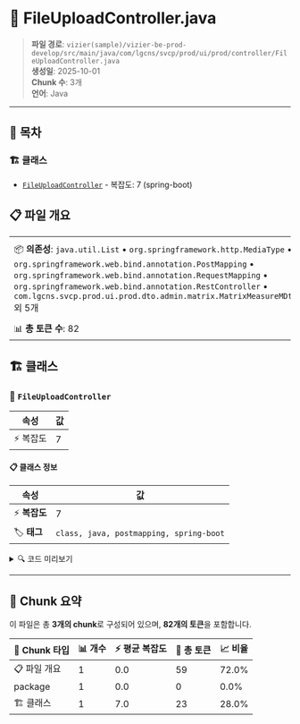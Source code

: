 # 📄 FileUploadController.java

> **파일 경로**: `vizier(sample)/vizier-be-prod-develop/src/main/java/com/lgcns/svcp/prod/ui/prod/controller/FileUploadController.java`  
> **생성일**: 2025-10-01  
> **Chunk 수**: 3개  
> **언어**: Java
---

## 📑 목차

### 🏗️ 클래스
- [`FileUploadController`](#class-fileuploadcontroller) - 복잡도: 7 (spring-boot)

## 📋 파일 개요

| | |
|--|--|
| 📦 **의존성**: `java.util.List` • `org.springframework.http.MediaType` • `org.springframework.web.bind.annotation.PostMapping` • `org.springframework.web.bind.annotation.RequestMapping` • `org.springframework.web.bind.annotation.RestController` • `com.lgcns.svcp.prod.ui.prod.dto.admin.matrix.MatrixMeasureMDto` 외 5개 | ⚡ **총 복잡도**: 7 |
| 📊 **총 토큰 수**: 82 |  |



## 🏗️ 클래스

### <a id="class-fileuploadcontroller"></a>🎯 `FileUploadController`

| 속성 | 값 |
|------|----|
| ⚡ 복잡도 | 7 |



#### 📋 클래스 정보

| 속성 | 값 |
|------|----|
| ⚡ **복잡도** | 7 || 📍 **라인 범위** | 23-23 |
| 🏷️ **태그** | `class, java, postmapping, spring-boot` || 🏗️ **프레임워크** | `spring-boot` |

<details>
<summary>🔍 코드 미리보기</summary>

```java
public class FileUploadController {
    private final UiMatrixService uiMatrixService;

    @PostMapping(path = "matrix-management/import", consumes = MediaType.MULTIPART_FORM_DATA_VALUE)
    public List<MatrixMeasureMDto> importMatrix(HttpServletRequest request) {
        return uiMatrixService.importMatrix(request);
    }

}...
```

**Chunk 정보**
- 🆔 **ID**: `5607b6f7ddd9`
- 📍 **라인**: 23-23
- 📊 **토큰**: 23
- 🏷️ **태그**: `class, java, postmapping, spring-boot`

</details>

---





## 🧩 Chunk 요약

이 파일은 총 **3개의 chunk**로 구성되어 있으며, **82개의 토큰**을 포함합니다.

| 🧩 Chunk 타입 | 📊 개수 | ⚡ 평균 복잡도 | 📝 총 토큰 | 📈 비율 |
|---------------|--------|-------------|----------|--------|
| 📋 파일 개요 | 1 | 0.0 | 59 | 72.0% |
| package | 1 | 0.0 | 0 | 0.0% |
| 🏗️ 클래스 | 1 | 7.0 | 23 | 28.0% |

